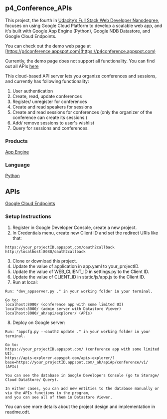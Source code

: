 ## p4_Conference_APIs
This project, the fourth in [Udacity’s Full Stack Web Developer Nanodegree](https://www.udacity.com/course/full-stack-web-developer-nanodegree--nd004), focuses on using Google Cloud Platform to develop a scalable web app, and it's built with Google App Engine (Python), Google NDB Datastore, and Google Cloud Endpoints.

You can check out the demo web page at [https://p4conference.appspot.com](https://p4conference.appspot.com)

Currently, the demo page does not support all functionality. You can find out all APIs [here](https://apis-explorer.appspot.com/apis-explorer/?base=https://p4conference.appspot.com/_ah/api#p/conference/v1/)

This cloud-based API server lets you organize conferences and sessions, and currently has following functionality:

1. User authentication
2. Create, read, update conferences
3. Register/ unregister for conferences
4. Create and read speakers for sessions
4. Create and read sessions for conferences (only the organizer of the conference can create its sessions.)
5. Add/ remove sessions to user's wishlist
6. Query for sessions and conferences.
 
### Products
[App Engine](https://cloud.google.com/appengine/docs)
### Language
[Python](https://www.python.org/)
## APIs
[Google Cloud Endpoints](https://developers.google.com/appengine/docs/python/endpoints/)

### Setup Instructions
1. Register in Google Developer Console,  create a new project.
2. In Credentials menu, create new Client ID and set the redirect URIs like that:
  ```
  https://your_projectID.appspot.com/oauth2callback
  http://localhost:8080/oauth2callback
  ```
3. Clone or download this project.
4. Update the value of application in app.yaml to your_projectID.
5. Update the value of WEB_CLIENT_ID  in  settings.py to the Client ID.
6. Update the value of CLIENT_ID in static/js/app.js to the Client ID.
7. Run at local:
  ```
  Run: "dev_appserver.py ." in your working folder in your terminal.
  
  Go to:
  localhost:8080/ (conference app with some limited UI)
  localhost:8000/ (admin server with Datastore Viewer)
  localhost:8080/_ah/api/explorer/ (APIs)
  ```
8. Deploy on Google server:
  ```
  Run: "appcfg.py --oauth2 update ." in your working folder in your terminal.
  
  Go to:
  https://your_projectID.appspot.com/ (conference app with some limited UI).
  https://apis-explorer.appspot.com/apis-explorer/?base=https://your_projectID.appspot.com/_ah/api#p/conference/v1/ (APIs)
  
  You can see the database in Google Developers Console (go to Storage/ Cloud DataStore/ Query).
  
  In either cases, you can add new entities to the database manually or via the APIs functions in the program, 
  and you can see all of them in Datastore Viewer.
  
  ```
You can see more details about the project design and implementation in readme.odt.
